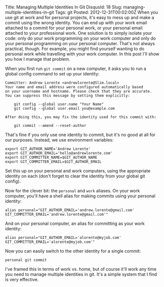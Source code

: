 Title: Managing Multiple Identities In Git
DisqusId: 18
Slug: managing-multiple-identities-in-git
Tags:
    git
Posted: 2012-12-31T00:02:00Z
When you use git at work and for personal projects, it's easy to mess up and make a commit using the wrong identity. You can end up with your work email attached to a commit for your personal work, or your personal email attached to your professional work. One solution is to simply isolate your code: only do your work programming on your work computer and only do your personal programming on your personal computer. That's not always practical, though. For example, you might find yourself wanting to do personal work while travelling with your work computer. In this post I'll show you how I manage that problem.

When you first run `git commit` on a new computer, it asks you to run a global config command to set up your identity:

```
Committer: Andrew Lorente <andrewlorente@Slim.local>
Your name and email address were configured automatically based
on your username and hostname. Please check that they are accurate.
You can suppress this message by setting them explicitly:

    git config --global user.name "Your Name"
    git config --global user.email you@example.com

After doing this, you may fix the identity used for this commit with:

    git commit --amend --reset-author
```

That's fine if you only use one identity to commit, but it's no good at all for our purposes. Instead, we use environment variables:

```
export GIT_AUTHOR_NAME='Andrew Lorente'
export GIT_AUTHOR_EMAIL='hello@andrewlorente.com'
export GIT_COMMITTER_NAME=$GIT_AUTHOR_NAME
export GIT_COMMITTER_EMAIL=$GIT_AUTHOR_EMAIL
```

Set this up on your personal and work computers, using the appropriate identity on each (don't forget to clear the identity from your global git config).

Now for the clever bit: the `personal` and `work` aliases. On your work computer, you'll have a shell alias for making commits using your personal identity:

```
alias personal="GIT_AUTHOR_EMAIL='andrew.lorente@gmail.com' GIT_COMMITTER_EMAIL='andrew.lorente@gmail.com'"
```

And on your personal computer, an alias for committing as your work identity:

```
alias personal="GIT_AUTHOR_EMAIL='alorente@myjob.com' GIT_COMMITTER_EMAIL='alorente@myjob.com'"
```

Now you can easily switch to the other identity for a single commit:

```
personal git commit
```

I've framed this in terms of work vs. home, but of course it'll work any time you need to manage multiple identities in git. It's a simple system that I find is very effective.

